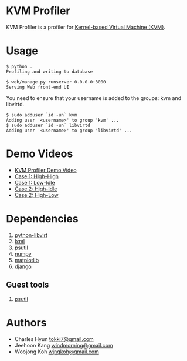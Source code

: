# KVM Profiler
KVM Profiler is a profiler for [Kernel-based Virtual Machine (KVM)](http://www.linux-kvm.org).

# Usage
    $ python .
    Profiling and writing to database

    $ web/manage.py runserver 0.0.0.0:3000
    Serving Web front-end UI

You need to ensure that your username is added to the groups: kvm and libvirtd.

    $ sudo adduser `id -un` kvm
    Adding user '<username>' to group 'kvm' ...
    $ sudo adduser `id -un` libvirtd
    Adding user '<username>' to group 'libvirtd' ...

# Demo Videos
* [KVM Profiler Demo Video](http://www.youtube.com/watch?v=P1cmw0tE0BU)
* [Case 1: High-High](http://www.youtube.com/watch?v=rByf6voRBSw)
* [Case 1: Low-Idle](http://www.youtube.com/watch?v=nw1chsnDC1g)
* [Case 2: High-Idle](http://www.youtube.com/watch?v=FwvZAngpanI)
* [Case 2: High-Low](http://www.youtube.com/watch?v=1r4XB7tTIeM)

# Dependencies
1. [python-libvirt](http://packages.ubuntu.com/search?keywords=python-libvirt)
1. [lxml](http://pypi.python.org/pypi/lxml)
1. [psutil](http://pypi.python.org/pypi/psutil)
1. [numpy](http://numpy.scipy.org/)
1. [matplotlib](http://matplotlib.sourceforge.net/)
1. [django](http://www.djangoproject.com/)

## Guest tools
1. [psutil](http://pypi.python.org/pypi/psutil)

# Authors
* Charles Hyun <tokki7@gmail.com>
* Jeehoon Kang <windmorning@gmail.com>
* Woojong Koh  <wjngkoh@gmail.com>
